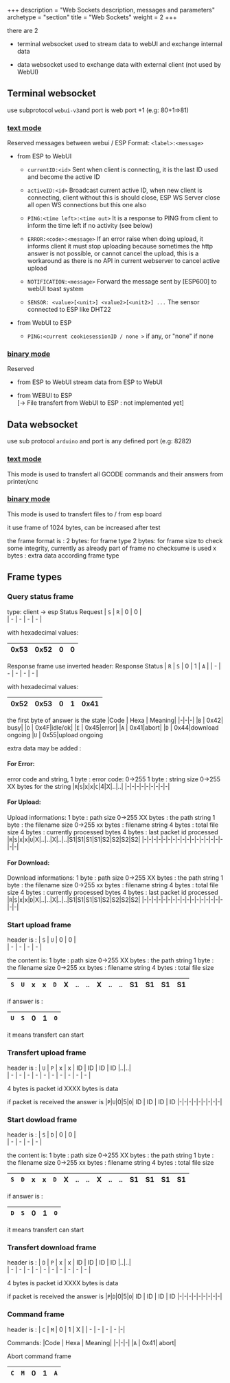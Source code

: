 +++
description = "Web Sockets description, messages and parameters"
archetype = "section"
title = "Web Sockets"
weight = 2
+++

there are 2

-   terminal websocket
    used to stream data to webUI and exchange internal data

-   data websocket
    used to exchange data with external client (not used by WebUI)

## Terminal websocket

use subprotocol `webui-v3`and port is web port +1 (e.g: 80+1=>81)

### <u>text mode</u>

Reserved
messages between webui / ESP
Format: `<label>:<message>`

-   from ESP to WebUI

    -   `currentID:<id>`
        Sent when client is connecting, it is the last ID used and become the active ID

    -   `activeID:<id>`
        Broadcast current active ID, when new client is connecting, client without this is <id> should close, ESP WS Server close all open WS connections but this one also

    -   `PING:<time left>:<time out>`
        It is a response to PING from client to inform the time left if no activity (see below)

    -   `ERROR:<code>:<message>`
        If an error raise when doing upload, it informs client it must stop uploading because sometimes the http answer is not possible,
        or cannot cancel the upload, this is a workaround as there is no API in current webserver to cancel active upload

    -   `NOTIFICATION:<message>`
        Forward the message sent by [ESP600] to webUI toast system

    -   `SENSOR: <value>[<unit>] <value2>[<unit2>] ...`
        The sensor connected to ESP like DHT22

-   from WebUI to ESP
    -   `PING:<current cookiesessionID / none >` if any, or "none" if none

### <u>binary mode</u>

Reserved

-   from ESP to WebUI
    stream data from ESP to WebUI

-   from WEBUI to ESP  
    [-> File transfert from WebUI to ESP : not implemented yet]

## Data websocket

use sub protocol `arduino` and port is any defined port (e.g: 8282)

### <u>text mode</u>

This mode is used to transfert all GCODE commands and their answers from printer/cnc

### <u>binary mode</u>

This mode is used to transfert files to / from esp board

it use frame of 1024 bytes, can be increased after test

the frame format is :
 2 bytes: for frame type
 2 bytes: for frame size to check some integrity, currently as already part of frame no checksume is used
 x bytes : extra data according frame type

 ## Frame types

 ### Query status frame  
 type: client -> esp
  Status Request
  | `S` | `R` | 0 | 0 |   
  | - | - | - | - |

with hexadecimal values: 

  |0x53 | 0x52 | 0 | 0 |   
  | - | - | - | - |
 

 Response frame use inverted header:
Response Status
 | `R` | `S` | 0 | 1 | `A` |
 | - | - | - | - | - |

with hexadecimal values: 

 | 0x52 | 0x53 | 0 | 1 | 0x41 |
 | - | - | - | - | - |

the first byte of answer is the state
|Code | Hexa | Meaning|
|-|-|-|
|`B` | 0x42| busy|
|`O` | 0x4F|idle/ok|
|`E` | 0x45|error|
|`A` | 0x41|abort|
|`D` | 0x44|download ongoing
|`U` | 0x55|upload ongoing

extra data may be added :

#### For Error:
error code and string, 
1 byte : error code: 0->255
1 byte : string size 0->255
XX bytes for the string
|`R`|`S`|x|x|`C`|4|X|..|..|
|-|-|-|-|-|-|-|-|-|


#### For Upload:
Upload informations: 
1 byte : path size 0->255
XX bytes : the path string
1 byte : the filename size 0->255
xx bytes : filename string
4 bytes : total file size
4 bytes : currently processed bytes
4 bytes : last packet id processed
|`R`|`S`|x|x|`U`|X|..|..|X|..|..|S1|S1|S1|S1|S2|S2|S2|S2|
|-|-|-|-|-|-|-|-|-|-|-|-|-|-|-|-|-|-|-|


#### For Download:
Download informations:
1 byte : path size 0->255
XX bytes : the path string
1 byte : the filename size 0->255
xx bytes : filename string
4 bytes : total file size
4 bytes : currently processed bytes
4 bytes : last packet id processed
|`R`|`S`|x|x|`D`|X|..|..|X|..|..|S1|S1|S1|S1|S2|S2|S2|S2|
|-|-|-|-|-|-|-|-|-|-|-|-|-|-|-|-|-|-|-|


### Start upload frame
header is : 
| `S` | `U` | 0 | 0 |   
| - | - | - | - |

the content is: 
1 byte : path size 0->255
XX bytes : the path string
1 byte : the filename size 0->255
xx bytes : filename string
4 bytes : total file size 

|`S`|`U`|x|x|`D`|X|..|..|X|..|..|S1|S1|S1|S1|
|-|-|-|-|-|-|-|-|-|-|-|-|-|-|-|

if answer is :

|`U`|`S`|0|1|`O`|
|-|-|-|-|-|

it means transfert can start


### Transfert upload frame
header is :
| `U` | `P` | x | x | ID | ID | ID | ID |..|..|  
| - | - | - | - | - | - | - | - | - | - |

4 bytes is packet id
XXXX bytes is data

if packet is received the answer is 
|`P`|`U`|0|5|`O`| ID | ID | ID | ID 
|-|-|-|-|-|-|-|-|-|


### Start dowload frame
header is :
| `S` | `D` | 0 | 0 |   
| - | - | - | - |

the content is: 
1 byte : path size 0->255
XX bytes : the path string
1 byte : the filename size 0->255
xx bytes : filename string
4 bytes : total file size 

|`S`|`D`|x|x|`D`|X|..|..|X|..|..|S1|S1|S1|S1|
|-|-|-|-|-|-|-|-|-|-|-|-|-|-|-|

if answer is :

|`D`|`S`|0|1|`O`|
|-|-|-|-|-|

it means transfert can start


### Transfert download frame
header is :
| `D` | `P` | x | x | ID | ID | ID | ID |..|..|  
| - | - | - | - | - | - | - | - | - | - |

4 bytes is packet id
XXXX bytes is data

if packet is received the answer is 
|`P`|`D`|0|5|`O`| ID | ID | ID | ID 
|-|-|-|-|-|-|-|-|-|


### Command frame
header is :
| `C` | `M` | 0 | 1 | X |
| - | - | - | - |-|

Commands:
|Code | Hexa | Meaning|
|-|-|-|
|`A` | 0x41| abort|

Abort command frame 

| `C` | `M` | 0 | 1 | `A` |
| - | - | - | - |-|
